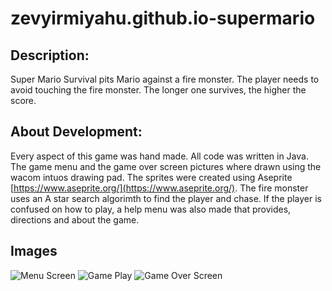 # zevyirmiyahu.github.io-supermario


## Description: 
Super Mario Survival pits Mario against a fire monster. The player needs to avoid touching the fire monster. The longer one survives, the higher the score.

## About Development:
Every aspect of this game was hand made. All code was written in Java. The game menu and the game over screen pictures where drawn using the wacom intuos drawing pad. The sprites were created using Aseprite [https://www.aseprite.org/](https://www.aseprite.org/). The fire monster uses an A star search algorimth to find the player and chase. If the player is confused on how to play, a help menu was also made that provides, directions and about the game.

## Images

![Menu Screen](zevyirmiyahu.github.io/images/Mario_Images/marioScreen1.png)
![Game Play](zevyirmiyahu.github.io/images/Mario_Images/marioScreen2.png)
![Game Over Screen](zevyirmiyahu.github.io/images/Mario_Images/marioScreen3.png)

